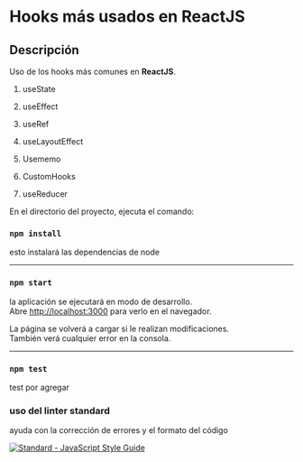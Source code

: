 # Hooks más usados en ReactJS

## Descripción

Uso de los hooks más comunes en **ReactJS**.

1. useState

2. useEffect

3. useRef

4. useLayoutEffect

5. Usememo

6. CustomHooks

7. useReducer

En el directorio del proyecto, ejecuta el comando:

### `npm install`

esto instalará las dependencias de node

---

### `npm start`

la aplicación se ejecutará en modo de desarrollo. \
Abre [http://localhost:3000](http://localhost:3000) para verlo en el navegador.

La página se volverá a cargar si le realizan modificaciones. \
También verá cualquier error en la consola.

---

### `npm test`

test por agregar

### uso del linter standard

ayuda con la corrección de errores y el formato del código

[![Standard - JavaScript Style Guide](https://img.shields.io/badge/code%20style-standard-brightgreen.svg)](https://standardjs.com/)
